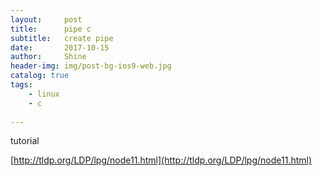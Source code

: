 ```yaml
---
layout:     post
title:      pipe c
subtitle:   create pipe
date:       2017-10-15
author:     Shine
header-img: img/post-bg-ios9-web.jpg
catalog: true
tags:
    - linux
    - c
    
---
```

tutorial

[http://tldp.org/LDP/lpg/node11.html](http://tldp.org/LDP/lpg/node11.html)